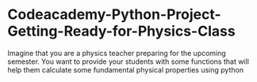 # Codeacademy-Python-Project-Getting-Ready-for-Physics-Class
Imagine that you are a physics teacher preparing for the upcoming semester. You want to provide your students with some functions that will help them calculate some fundamental physical properties using python
